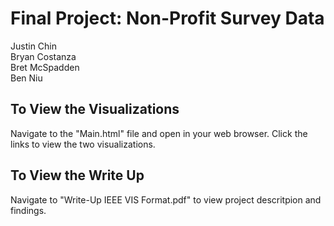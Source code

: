 # Final Project: Non-Profit Survey Data 
Justin Chin  
Bryan Costanza  
Bret McSpadden  
Ben Niu  

## To View the Visualizations
Navigate to the "Main.html" file and open in your web browser. Click the links to view the two visualizations. 

## To View the Write Up
Navigate to "Write-Up IEEE VIS Format.pdf" to view project descritpion and findings.